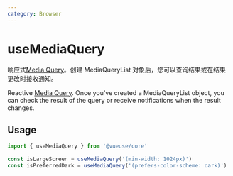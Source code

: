 ```yaml
---
category: Browser
---
```


# useMediaQuery

响应式[Media Query]( https://developer.mozilla.org/zh-CN/docs/Web/CSS/Media_Queries/Testing_media_queries)。创建 MediaQueryList 对象后，您可以查询结果或在结果更改时接收通知。

Reactive [Media Query]( https://developer.mozilla.org/zh-CN/docs/Web/CSS/Media_Queries/Testing_media_queries). Once you've created a MediaQueryList object, you can check the result of the query or receive notifications when the result changes.

## Usage

```js
import { useMediaQuery } from '@vueuse/core'

const isLargeScreen = useMediaQuery('(min-width: 1024px)')
const isPreferredDark = useMediaQuery('(prefers-color-scheme: dark)')
```

